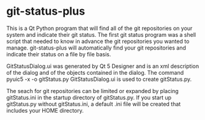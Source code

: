 # git-status-plus
This is a Qt Python program that will find all of the git repositories on your system and indicate their git status. The first git status program was a shell script that needed to know in advance the git repositories you wanted to manage. git-status-plus will automatically find your git repositories and indicate their status on a file by file basis. 

GitStatusDialog.ui was generated by Qt 5 Designer and is an xml description of the dialog and of the objects contained in the dialog. The command pyuic5 -x -o gitStatus.py GitStatusDialog.ui is used to create gitStatus.py.

The seach for git repositories can be limited or expanded by placing gitStatus.ini in the startup directory of gitStatus.py. If you start up gitStatus.py without gitStatus.ini, a default .ini file will be created that includes your HOME directory.

